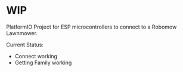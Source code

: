 # WIP

PlatformIO Project for ESP microcontrollers to connect to a Robomow Lawnmower.

Current Status:
- Connect working
- Getting Family working

